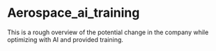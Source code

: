 # Aerospace_ai_training
This is a rough overview of the potential change in the company while optimizing with AI and provided training.
